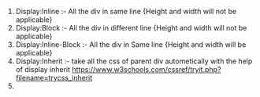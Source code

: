 1. Display:Inline :- All the div in same line {Height and width will not be applicable}
2. Display:Block :- All the div in different line {Height and width will not be applicable}
3. Display:Inline-Block :- All the div in Same line {Height and width will be applicable}
4. Display:Inherit :- take all the css of parent div autometically with the help of display inherit
    https://www.w3schools.com/cssref/tryit.php?filename=trycss_inherit
4. 